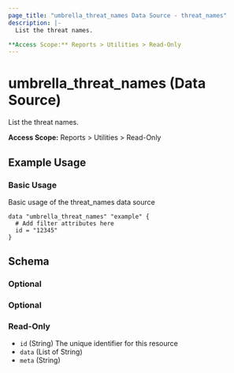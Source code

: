 ```yaml
---
page_title: "umbrella_threat_names Data Source - threat_names"
description: |-
  List the threat names.

**Access Scope:** Reports > Utilities > Read-Only
---
```


# umbrella_threat_names (Data Source)

List the threat names.

**Access Scope:** Reports > Utilities > Read-Only

## Example Usage


### Basic Usage

Basic usage of the threat_names data source

```hcl
data "umbrella_threat_names" "example" {
  # Add filter attributes here
  id = "12345"
}
```



## Schema

### Optional



### Optional



### Read-Only

- `id` (String) The unique identifier for this resource
- `data` (List of String) 
- `meta` (String) 



